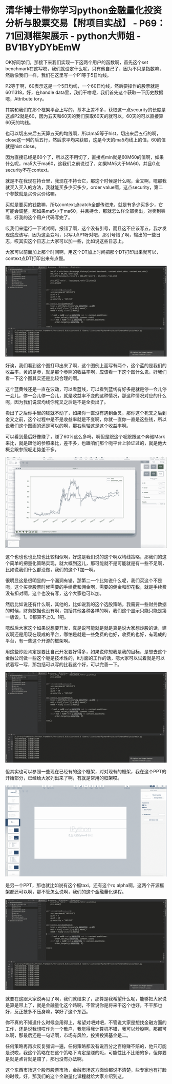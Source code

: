 # 清华博士带你学习python金融量化投资分析与股票交易【附项目实战】 - P69：71回测框架展示 - python大师姐 - BV1BYyDYbEmW

OK好同学们，那接下来我们实现一下这两个用户的函数啊，首先这个set benchmark在这写嗯，我们就设定什么呢，只有他自己了，因为不只是指数嘛，然后像我们一样，我们在这里写一个P1等于5日均线。

P2等于啊，60表示这是一个5日均线，一个60日均线，然后要操作的股票就是6011318，好，在handle data里，我们干啥呢，我们首先这个获取一下历史数据嗯，Attribute tory。

其实和我们在那个框架平台上写的，基本上差不多，获取这一点security的长度是这点P2就是60，因为五天和60天的我们获取60天的就可以，60天的可以直接算60天的均线。

也可以切出来后五天算五天的均线啊，所以ma5等于hist，切出来后五行的啊，close这一列的后五行，然后求平均来获取，这是今天的ma5均线上的值，60的值就是hist close。

因为直接已经是60个了，所以这不用切了，直接点min就是60M60的值啊，如果什么呢，ma5大于ma60，这我们之前说过了，如果MA5大于MA60，并且G点security不在context。

就是不在我现在持仓里，我现在不持仓它，那这个时候是什么呢，金叉啊，嗯那我就买入买入的方法，我就能买多少买多少，order value啊，这点security，第二个参数就是买价买价格嘛。

买就是要买的钱数嘛，所以context点catch全部传进来，就是有多少买多少，它可能会调整，那如果ma5小于ma60，并且持仓，那就怎么样全部卖出，对卖到零嗯，好我的这个用户代码写完了。

哎我们来运行一下试试啊，报错了啊，这个没有引号，而且这不应该写五，我才发现这应该写，因为这会变吗，只写J点P1呀对吧，那引号错了啊，输出的一些日志，哎其实这个日志上大家可以加一些，比如说这些日志上。

大家可以前面加上那个时间啊，用这个DT加上时间把那个DT打印出来就可以，context点DT打印出来有点慢。



![](img/66d7e9c8fda9159557d208fd6924bea5_1.png)

好诶，我们看到这个图打印出来了啊，这个图例上面写有两个，这个蓝的是我们的收益率，黄的是参，就是那个参照的收益率啊，应该看一下这个图什么鬼，好我们看一下这个图其实还是比较合理的啊。

这个蓝黄线还是一直在波动，可以看蓝线，可以看到蓝线有好多是就是停一会儿停一会儿，停一会儿停一会儿，就是收益率不变的这种情况，那这种情况对应的什么呢，因为我们说双均线你死叉之后是不是全卖出了。

卖出了之后你手里的钱就不动了，如果你一直没有遇到金叉，那你这个死叉之后到金叉之前，这个过程中是不是收益率就是不变啊，你就一直你一直是这些钱，所以说我们这个图画的还是可以的啊，那右纵轴这是这个收益率啊。

可以看到最后好像赚了，赚了60%这么多吗，啊但是跟这个呃跟跟这个奔驰Mark来比，就是跟他的参照来比，差不多，也跟咱们那个呃平台上验证过的，就是他大概会跟参照呃走势差不多。



![](img/66d7e9c8fda9159557d208fd6924bea5_3.png)

这个也也也也比较也比较相似啊，好这是我们说的这个啊双均线策略，那我们的这个简单的把量化策略实现，就大概到这儿，那可能就不是可能就是有一些不足啊，比如说我们什么都没做，我们的这个T加一啊。

很明显这是很明显的一个漏洞有错，那第二一个比如说什么呢，我们买这个不是呃，这个买卖股票时候需要的手续费和佣金啊，需要的佣金和印花税，就是手续费没有扣对啊，这个也没有写，这个大家也可以加。

然后比如说还有什么啊，其他的，比如说我的这个选股策略，我需要一些财务数据的时候，财务数据也没有啊，包括其他各种各样的啊，我们这个显示只能只能是第一版诶，1。0都算不上0。1吧。

嗯然后大家这个如果说想要开发，真是说可能就是就是真是说大家想炒股的话，建议啊还是用现在现成的平台，哪怕是就是一些免费的也好，收费的也好，有现成的平台，有一些这个开源的框架啊。

用这些炒股肯定是要比自己开发要好得多，如果说你想我是我的目标，是想去这个金融公司做一些这个呃是技术性的，it方面的工作的话，嗯大家可以试着就是可以试着写一写，那包括可以写的比我这个好，可以完善一下。



![](img/66d7e9c8fda9159557d208fd6924bea5_5.png)

但其实也可以参照一些现在已经有的这个框架，对对现有的框架，我在这个PPT的开始部分，已经给大家列出来了啊，有就是常用的框架哎。



![](img/66d7e9c8fda9159557d208fd6924bea5_7.png)

是另一个PPT，那也就比如说有这个框taxi，还有这个rq alpha啊，这两个开源框架都还可以啊，那不管怎么说啊，我们的这个金融量化课程。



![](img/66d7e9c8fda9159557d208fd6924bea5_9.png)

就要在这跟大家说再见了啊，我们就结束了，那算是我希望什么呢，能够把大家说是算是带上了，就是金融量化这个路啊，不管说你是将来干这个也好，不干那也好，反正技多不压身嘛，学好了这个东西。

你不真的不知道什么时候会用得上，希望对吧对吧，不管说大家是想找金融方面的工作，还是说我想哎作为一个散户，我觉得我计算机不错，我可以炒股啊，那都可以啊，那最后还是一句话啊，市场有风险，投资投资基金是二。

任何策略再再次反复强调一遍，任何策略都没有说百分之百稳赚不赔的，他只可能是说哎，我这个策略在在这个策略下肯定是赚的呃，可能性比不比赔的多，但你要是就是点背就是赔了，那也没有办法啊。

这个东西市场这个股市股票市场，金融市场这方面谁都说不清楚，些专家也有打脸的时候，好，那我们的这个金融量化课程就给大家介绍到这。

